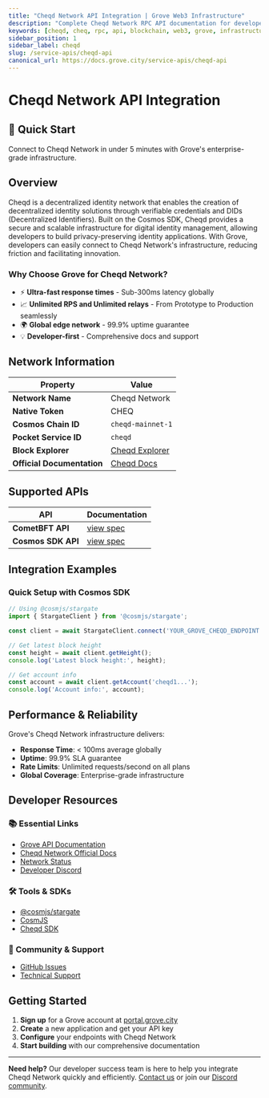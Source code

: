 ```yaml
---
title: "Cheqd Network API Integration | Grove Web3 Infrastructure"
description: "Complete Cheqd Network RPC API documentation for developers. Fast, reliable Cheqd Network blockchain access with Grove's enterprise infrastructure. Get started in minutes."
keywords: [cheqd, cheq, rpc, api, blockchain, web3, grove, infrastructure, developers, integration, cosmos, identity]
sidebar_position: 1
sidebar_label: cheqd
slug: /service-apis/cheqd-api
canonical_url: https://docs.grove.city/service-apis/cheqd-api
---
```


# Cheqd Network API Integration

<div style={{background: "linear-gradient(135deg, #4c51bf 0%, #805ad5 100%)", color: "white", padding: "1.5rem", borderRadius: "8px", margin: "1rem 0"}}>
  <h2 style={{color: "white", marginTop: 0}}>🚀 Quick Start</h2>
  <p style={{marginBottom: 0, fontSize: "1.1rem"}}>Connect to Cheqd Network in under 5 minutes with Grove's enterprise-grade infrastructure.</p>
</div>

## Overview

Cheqd is a decentralized identity network that enables the creation of decentralized identity solutions through verifiable credentials and DIDs (Decentralized Identifiers). Built on the Cosmos SDK, Cheqd provides a secure and scalable infrastructure for digital identity management, allowing developers to build privacy-preserving identity applications. With Grove, developers can easily connect to Cheqd Network's infrastructure, reducing friction and facilitating innovation.

### Why Choose Grove for Cheqd Network?

- ⚡ **Ultra-fast response times** - Sub-300ms latency globally
- 📈 **Unlimited RPS and Unlimited relays** - From Prototype to Production seamlessly
- 🌍 **Global edge network** - 99.9% uptime guarantee
- 💡 **Developer-first** - Comprehensive docs and support

## Network Information

| Property | Value |
|----------|-------|
| **Network Name** | Cheqd Network |
| **Native Token** | CHEQ |
| **Cosmos Chain ID** | `cheqd-mainnet-1` |
| **Pocket Service ID** | `cheqd` |
| **Block Explorer** | [Cheqd Explorer](https://www.mintscan.io/cheqd) |
| **Official Documentation** | [Cheqd Docs](https://docs.cheqd.io/) |

## Supported APIs

| API | Documentation |
| --- | ------------- |
| **CometBFT API** | [view spec](../grove-api/api-definition/definition#cosmos--cometbft) |
| **Cosmos SDK API** | [view spec](../grove-api/api-definition/definition#cosmos--cometbft) |

## Integration Examples

### Quick Setup with Cosmos SDK

```javascript
// Using @cosmjs/stargate
import { StargateClient } from '@cosmjs/stargate';

const client = await StargateClient.connect('YOUR_GROVE_CHEQD_ENDPOINT');

// Get latest block height
const height = await client.getHeight();
console.log('Latest block height:', height);

// Get account info
const account = await client.getAccount('cheqd1...');
console.log('Account info:', account);
```

## Performance & Reliability

Grove's Cheqd Network infrastructure delivers:

- **Response Time**: < 100ms average globally
- **Uptime**: 99.9% SLA guarantee  
- **Rate Limits**: Unlimited requests/second on all plans
- **Global Coverage**: Enterprise-grade infrastructure

## Developer Resources

### 📚 Essential Links
- [Grove API Documentation](../grove-api/overview/grove-api)
- [Cheqd Network Official Docs](https://docs.cheqd.io/)
- [Network Status](https://status.grove.city)
- [Developer Discord](https://discord.gg/build-with-grove)

### 🛠️ Tools & SDKs
- [@cosmjs/stargate](https://www.npmjs.com/package/@cosmjs/stargate)
- [CosmJS](https://github.com/cosmos/cosmjs)
- [Cheqd SDK](https://docs.cheqd.io/)

### 💬 Community & Support
- [GitHub Issues](https://github.com/buildwithgrove/path)  
- [Technical Support](https://discord.com/channels/824324475256438814/1150805396085293106)

## Getting Started

1. **Sign up** for a Grove account at [portal.grove.city](https://portal.grove.city)
2. **Create** a new application and get your API key
3. **Configure** your endpoints with Cheqd Network
4. **Start building** with our comprehensive documentation

---

<div style={{background: "#f8f9fa", padding: "1rem", borderLeft: "4px solid #007bff", margin: "1rem 0"}}>
  <strong>Need help?</strong> Our developer success team is here to help you integrate Cheqd Network quickly and efficiently. <a href="mailto:portal@grove.city">Contact us</a> or join our <a href="https://discord.gg/build-with-grove">Discord community</a>.
</div>